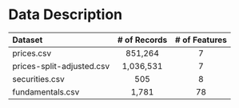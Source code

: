 # Data Description
| Dataset                   | # of Records   | # of Features   |
|:--------------------------|:--------------:|:---------------:|
| prices.csv                | 851,264        | 7               |
| prices-split-adjusted.csv | 1,036,531      | 7               |
| securities.csv            | 505            | 8               |
| fundamentals.csv          | 1,781          | 78              |

